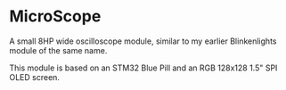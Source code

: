 # MicroScope

A small 8HP wide oscilloscope module, similar to my earlier Blinkenlights module of the same name.

This module is based on an STM32 Blue Pill and an RGB 128x128 1.5" SPI OLED screen.
